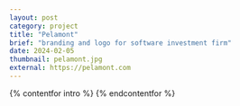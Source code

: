 ```yaml
---
layout: post
category: project
title: "Pelamont"
brief: "branding and logo for software investment firm"
date: 2024-02-05
thumbnail: pelamont.jpg
external: https://pelamont.com
---
```


{% contentfor intro %}
{% endcontentfor %}
